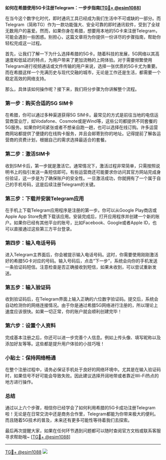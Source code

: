 **如何在希腊使用5G卡注册Telegram：一步步指南[[TG💪+ @esim1088](https://t.me/s/esim1088)]**

在当今这个数字化时代，即时通讯工具已经成为我们生活中不可或缺的一部分。而Telegram（简称TG）作为一款功能强大、安全可靠的即时通讯软件，受到了全球无数用户的喜爱。然而，如果你身在希腊，想要用本地的5G卡来注册Telegram，可能会遇到一些困惑。别担心，这篇文章将为你提供一份详尽的步骤指南，帮助你轻松完成这一过程。

首先，让我们了解一下为什么选择希腊的5G卡。随着科技的发展，5G网络以其高速度和低延迟的特点，为用户带来了更加流畅的上网体验。对于需要频繁使用Telegram进行视频通话或文件传输的用户来说，选择一张优质的5G卡尤为重要。而在希腊这样一个充满历史与现代交融的城市，无论是工作还是生活，都需要一个稳定高效的网络支持。

那么，具体该如何操作呢？接下来，我们将分步骤为你讲解整个流程。

### 第一步：购买合适的5G SIM卡

在希腊，你可以通过多种渠道获得5G SIM卡。最常见的方式是前往当地的电信运营商营业厅，如Vodafone、Cosmote或是Wind等，这些公司都提供不同套餐的5G服务。如果你时间紧张或者不想亲自跑一趟，也可以选择在线订购。许多运营商网站都提供了便捷的在线购卡服务，并且会邮寄到你的地址。记得提前了解各运营商的资费计划，根据自己的需求选择最适合的套餐。

### 第二步：激活SIM卡

收到SIM卡后，第一步就是激活它。通常情况下，激活过程非常简单，只需按照说明书上的指引发送一条短信即可。有些运营商还可能要求你访问其官方网站完成身份验证，这一步是为了确保账户的安全性。一旦激活成功，你就拥有了一个属于自己的手机号码，这是后续注册Telegram的关键。

### 第三步：下载并安装Telegram应用

在手机上下载Telegram应用程序是注册的第一步。你可以从Google Play商店或Apple App Store免费下载该应用。安装完成后，打开应用程序并创建一个新的账户。如果你已经有其他平台的账号，比如Facebook、Google或者Apple ID，也可以直接通过这些第三方平台登录。

### 第四步：输入电话号码

进入Telegram主界面后，你会被提示输入电话号码。这时，你需要使用刚刚激活好的希腊5G卡对应的号码。输入号码后，点击“下一步”，系统会向你的手机发送一条验证码短信。注意检查是否正确接收到短信，如果未收到，可以尝试重新发送。

### 第五步：输入验证码

收到验证码后，在Telegram界面上输入正确的六位数字验证码。提交后，系统会自动检测你的网络连接情况。由于你是通过希腊5G网络进行注册的，所以理论上速度应该很快。如果一切正常，你的账户就会顺利创建完毕！

### 第六步：设置个人资料

完成基本注册之后，你还可以进一步完善个人信息。例如上传头像、填写昵称以及添加好友等等。这些都是提升用户体验的小技巧哦！

### 小贴士：保持网络畅通

在整个注册过程中，请务必保证手机处于良好的网络环境中。尤其是在输入验证码时，如果信号不好可能会导致失败。因此建议选择开阔地带或者靠近Wi-Fi热点的地方进行操作。

### 总结

通过以上六个步骤，相信你已经学会了如何利用希腊的5G卡成功注册Telegram啦！无论是在日常交流中还是商务合作里，Telegram都能为你带来极大的便利。而且随着5G技术的普及，未来还有更多可能性等待着我们去探索。

最后再次提醒大家，如果在任何环节遇到问题都可以随时查阅官方文档或联系客服寻求帮助哦~ [[TG💪+ @esim1088](https://t.me/s/esim1088)] 

---

[TG💪+ @esim1088](https://t.me/s/esim1088) ![](https://i.postimg.cc/4NQfJmqS/Snipaste-2025-05-13-00-14-12.png)